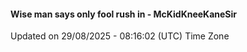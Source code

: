 #### Wise man says only fool rush in - McKidKneeKaneSir
Updated on 29/08/2025 - 08:16:02 (UTC) Time Zone

